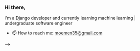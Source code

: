 ### Hi there, 

  I'm a Django developer and currently learning machine learning | undergraduate software engineer 
- 📫 How to reach me: moemen35@gmail.com

-->
